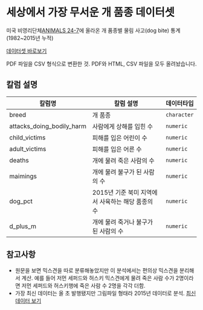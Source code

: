 <!-- README.md is generated from README.Rmd. Please edit that file -->

# 세상에서 가장 무서운 개 품종 데이터셋
 
미국 비영리단체[ANIMALS 24-7](https://www.animals24-7.org)에 올라온 개 품종별 물림 사고(dog bite) 통계(1982~2015년 누적)

[데이터셋 바로보기](https://github.com/taltal-ddj/taltal/blob/master/taltal_raw/dog_bite/dog_bite.csv)

PDF 파일을 CSV 형식으로 변환한 것. PDF와 HTML, CSV 파일을 모두 올려놨습니다. 

## 칼럼 설명

| 칼럼명            | 칼럼 설명                  | 데이터타입     |
| --------------- | ------------------------- | ----------- |
| breed       | 개 품종               | `character` |
| attacks_doing_bodily_harm         | 사람에게 상해를 입힌 수                | `numeric` |
| child_victims	        | 피해를 입은 어린이 수              | `numeric` |
| adult_victims  | 피해를 입은 어른 수                 | `numeric` |
| deaths         | 개에 물려 죽은 사람의 수            | `numeric` |
| maimings	        | 개에 물려 불구가 된 사람의 수       | `numeric` |
| dog_pct   | 2015년 기준 북미 지역에서 사육하는 해당 품종의 수             | `numeric` |
| d_plus_m  | 개에 물려 죽거나 불구가 된 사람의 수      | `numeric` |

 
## 참고사항
- 원문을 보면 믹스견을 따로 분류해놓았지만 이 분석에서는 편의상 믹스견을 분리해서 계산. 예를 들어 저먼 세퍼드와 허스키 믹스견에게 물려 죽은 사람 수가 2명이라면 저먼 세퍼드와 허스키행에 죽은 사람 수 2명을 각각 더함. 
- 가장 최신 데이터는 올 초 발행됐지만 그림파일 형태라 2015년 데이터로 분석. [최신 데이터 보기](https://www.animals24-7.org/2019/01/03/40-americans-canadians-killed-by-dogs-in-2018-31-by-pit-bulls/)
